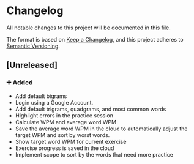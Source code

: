 # Changelog

All notable changes to this project will be documented in this file.

The format is based on [Keep a Changelog](https://keepachangelog.com/en/1.0.0/),
and this project adheres to [Semantic Versioning](https://semver.org/spec/v2.0.0.html).

## [Unreleased]

### ➕ Added

- Add default bigrams
- Login using a Google Account.
- Add default trigrams, quadgrams, and most common words
- Highlight errors in the practice session
- Calculate WPM and average word WPM
- Save the average word WPM in the cloud to automatically adjust the target WPM and sort by worst words.
- Show target word WPM for current exercise
- Exercise progress is saved in the cloud
- Implement scope to sort by the words that need more practice
